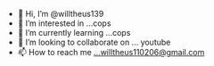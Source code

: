 - 👋 Hi, I’m @willtheus139
- 👀 I’m interested in ...cops
- 🌱 I’m currently learning ...cops
- 💞️ I’m looking to collaborate on ... youtube
- 📫 How to reach me ...willtheus110206@gmail.com

<!---
willtheus139/willtheus139 is a ✨ special ✨ repository because its `README.md` (this file) appears on your GitHub profile.
You can click the Preview link to take a look at your changes.
--->
